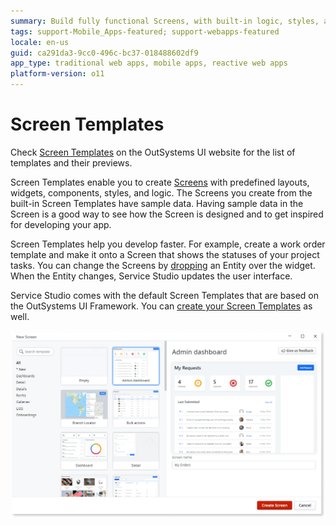 ```yaml
---
summary: Build fully functional Screens, with built-in logic, styles, and sample data.
tags: support-Mobile_Apps-featured; support-webapps-featured
locale: en-us
guid: ca291da3-9cc0-496c-bc37-018488602df9
app_type: traditional web apps, mobile apps, reactive web apps
platform-version: o11
---
```


# Screen Templates

<div class="info" markdown="1">

Check <a href="https://outsystemsui.outsystems.com/OutSystemsUIWebsite/ScreenOverview" title="Demos and previews of Screen Templates">Screen Templates</a> on the OutSystems UI website for the list of templates and their previews.

</div>

Screen Templates enable you to create [Screens](../screens/intro.md) with predefined layouts, widgets, components, styles, and logic. The Screens you create from the built-in Screen Templates have sample data. Having sample data in the Screen is a good way to see how the Screen is designed and to get inspired for developing your app.

Screen Templates help you develop faster. For example, create a work order template and make it onto a Screen that shows the statuses of your project tasks. You can change the Screens by [dropping](<replace-data.md>) an Entity over the widget. When the Entity changes, Service Studio updates the user interface.

Service Studio comes with the default Screen Templates that are based on the OutSystems UI Framework. You can [create your Screen Templates](<../screen-templates-create/intro.md>) as well.

![New Screen dialog with default Screen Templates](images/new-screen-window-mobile.png)
